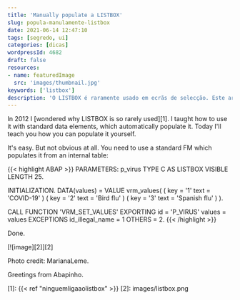 ```yaml
---
title: 'Manually populate a LISTBOX'
slug: popula-manulamente-listbox
date: 2021-06-14 12:47:10
tags: [segredo, ui]
categories: [dicas]
wordpressId: 4682
draft: false
resources:
- name: featuredImage
  src: 'images/thumbnail.jpg'
keywords: ['listbox']
description: 'O LISTBOX é raramente usado em ecrãs de selecção. Este artigo ensina como populá-lo manualmente com os nossos próprios valores.'
---
```

In 2012 I [wondered why LISTBOX is so rarely used][1]. I taught how to use it with standard data elements, which automatically populate it. Today I'll teach you how you can populate it yourself.

<!--more-->

It's easy. But not obvious at all. You need to use a standard FM which populates it from an internal table:


{{< highlight ABAP >}}
PARAMETERS: p_virus TYPE C AS LISTBOX VISIBLE LENGTH 25.

INITIALIZATION.
  DATA(values) =
    VALUE vrm_values(
      ( key = '1' text = 'COVID-19' )
      ( key = '2' text = 'Bird flu' )
      ( key = '3' text = 'Spanish flu' )
    ).

  CALL FUNCTION 'VRM_SET_VALUES'
    EXPORTING
      id              = 'P_VIRUS'
      values          = values
    EXCEPTIONS
      id_illegal_name = 1
      OTHERS          = 2.
{{< /highlight >}}

Done.

[![image][2]][2]

Photo credit: MarianaLeme.

Greetings from Abapinho.

   [1]: {{< ref "ninguemligaaolistbox" >}}
   [2]: images/listbox.png
